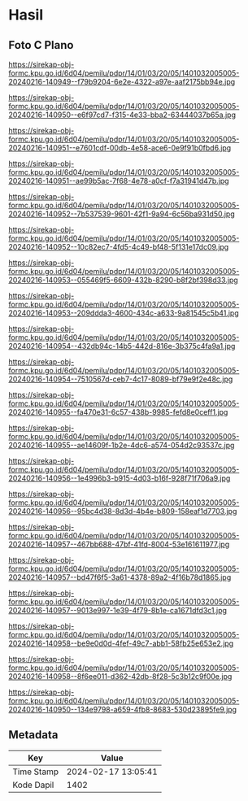 # Hasil

## Foto C Plano

https://sirekap-obj-formc.kpu.go.id/6d04/pemilu/pdpr/14/01/03/20/05/1401032005005-20240216-140949--f79b9204-6e2e-4322-a97e-aaf2175bb94e.jpg

https://sirekap-obj-formc.kpu.go.id/6d04/pemilu/pdpr/14/01/03/20/05/1401032005005-20240216-140950--e6f97cd7-f315-4e33-bba2-63444037b65a.jpg

https://sirekap-obj-formc.kpu.go.id/6d04/pemilu/pdpr/14/01/03/20/05/1401032005005-20240216-140951--e7601cdf-00db-4e58-ace6-0e9f91b0fbd6.jpg

https://sirekap-obj-formc.kpu.go.id/6d04/pemilu/pdpr/14/01/03/20/05/1401032005005-20240216-140951--ae99b5ac-7f68-4e78-a0cf-f7a31941d47b.jpg

https://sirekap-obj-formc.kpu.go.id/6d04/pemilu/pdpr/14/01/03/20/05/1401032005005-20240216-140952--7b537539-9601-42f1-9a94-6c56ba931d50.jpg

https://sirekap-obj-formc.kpu.go.id/6d04/pemilu/pdpr/14/01/03/20/05/1401032005005-20240216-140952--10c82ec7-4fd5-4c49-bf48-5f131e17dc09.jpg

https://sirekap-obj-formc.kpu.go.id/6d04/pemilu/pdpr/14/01/03/20/05/1401032005005-20240216-140953--055469f5-6609-432b-8290-b8f2bf398d33.jpg

https://sirekap-obj-formc.kpu.go.id/6d04/pemilu/pdpr/14/01/03/20/05/1401032005005-20240216-140953--209ddda3-4600-434c-a633-9a81545c5b41.jpg

https://sirekap-obj-formc.kpu.go.id/6d04/pemilu/pdpr/14/01/03/20/05/1401032005005-20240216-140954--432db94c-14b5-442d-816e-3b375c4fa9a1.jpg

https://sirekap-obj-formc.kpu.go.id/6d04/pemilu/pdpr/14/01/03/20/05/1401032005005-20240216-140954--7510567d-ceb7-4c17-8089-bf79e9f2e48c.jpg

https://sirekap-obj-formc.kpu.go.id/6d04/pemilu/pdpr/14/01/03/20/05/1401032005005-20240216-140955--fa470e31-6c57-438b-9985-fefd8e0ceff1.jpg

https://sirekap-obj-formc.kpu.go.id/6d04/pemilu/pdpr/14/01/03/20/05/1401032005005-20240216-140955--ae14609f-1b2e-4dc6-a574-054d2c93537c.jpg

https://sirekap-obj-formc.kpu.go.id/6d04/pemilu/pdpr/14/01/03/20/05/1401032005005-20240216-140956--1e4996b3-b915-4d03-b16f-928f71f706a9.jpg

https://sirekap-obj-formc.kpu.go.id/6d04/pemilu/pdpr/14/01/03/20/05/1401032005005-20240216-140956--95bc4d38-8d3d-4b4e-b809-158eaf1d7703.jpg

https://sirekap-obj-formc.kpu.go.id/6d04/pemilu/pdpr/14/01/03/20/05/1401032005005-20240216-140957--467bb688-47bf-41fd-8004-53e161611977.jpg

https://sirekap-obj-formc.kpu.go.id/6d04/pemilu/pdpr/14/01/03/20/05/1401032005005-20240216-140957--bd47f6f5-3a61-4378-89a2-4f16b78d1865.jpg

https://sirekap-obj-formc.kpu.go.id/6d04/pemilu/pdpr/14/01/03/20/05/1401032005005-20240216-140957--9013e997-1e39-4f79-8b1e-ca1671dfd3c1.jpg

https://sirekap-obj-formc.kpu.go.id/6d04/pemilu/pdpr/14/01/03/20/05/1401032005005-20240216-140958--be9e0d0d-4fef-49c7-abb1-58fb25e653e2.jpg

https://sirekap-obj-formc.kpu.go.id/6d04/pemilu/pdpr/14/01/03/20/05/1401032005005-20240216-140958--8f6ee011-d362-42db-8f28-5c3b12c9f00e.jpg

https://sirekap-obj-formc.kpu.go.id/6d04/pemilu/pdpr/14/01/03/20/05/1401032005005-20240216-140950--134e9798-a659-4fb8-8683-530d23895fe9.jpg


## Metadata

| Key        | Value               |
| ---------- | ------------------- |
| Time Stamp | 2024-02-17 13:05:41 |
| Kode Dapil | 1402                |



